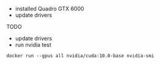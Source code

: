- installed Quadro GTX 6000 
- update drivers

TODO
- update drivers
- run nvidia test
```
docker run --gpus all nvidia/cuda:10.0-base nvidia-smi
```

